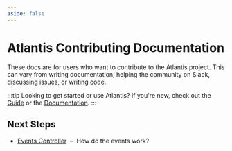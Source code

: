 ```yaml
---
aside: false
---
```

# Atlantis Contributing Documentation

These docs are for users who want to contribute to the Atlantis project. This
can vary from writing documentation, helping the community on Slack, discussing
issues, or writing code.

:::tip Looking to get started or use Atlantis?
If you're new, check out the [Guide](./guide.md) or the
[Documentation](./docs.md).
:::

## Next Steps

- [Events Controller](./contributing/events-controller.md)&nbsp;&nbsp;–&nbsp;&nbsp;How do the events work?
